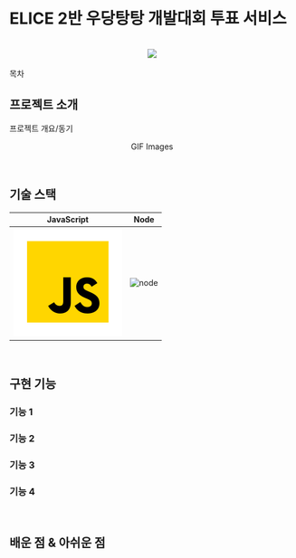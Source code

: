 # ELICE 2반 우당탕탕 개발대회 투표 서비스

<p align="center">
  <br>
  <img src="./public/background.png">
  <br>
</p>

목차

## 프로젝트 소개

<p align="justify">
프로젝트 개요/동기
</p>

<p align="center">
GIF Images
</p>

<br>

## 기술 스택

| JavaScript |  Node   |
| :--------: | :-----: |
|   ![js]    | ![node] |

<br>

## 구현 기능

### 기능 1

### 기능 2

### 기능 3

### 기능 4

<br>

## 배운 점 & 아쉬운 점

<p align="justify">

</p>

<br>

<!-- Stack Icon Refernces -->

[js]: /images/stacks/javascript.svg
[node]: /images/stack/node.svg
